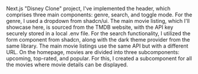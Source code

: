 Next.js "Disney Clone" project, I've implemented the header, which comprises three main components: genre, search, and toggle mode. For the genre, I used a dropdown from shadcn/ui. The main movie listing, which I'll showcase here, is sourced from the TMDB website, with the API key securely stored in a local .env file. For the search functionality, I utilized the form component from shadcn, along with the dark theme provider from the same library.
The main movie listings use the same API but with a different URL. On the homepage, movies are divided into three subcomponents: upcoming, top-rated, and popular. For this, I created a subcomponent for all the movies where movie details can be displayed.
